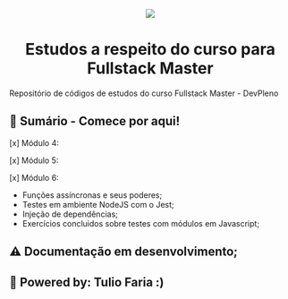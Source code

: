 <p align="center">
  <img src="https://user-images.githubusercontent.com/22736436/82777299-182f8480-9e24-11ea-8505-fd90b9772fb9.png"/>
</p>
<h1 align="center">
  Estudos a respeito do curso para Fullstack Master
</h1>

Repositório de códigos de estudos do curso Fullstack Master - DevPleno

## :rocket: Sumário - Comece por aqui!

[x] Módulo 4:

[x] Módulo 5:

[x] Módulo 6:
- Funções assíncronas e seus poderes;
- Testes em ambiente NodeJS com o Jest;
- Injeção de dependências;
- Exercícios concluidos sobre testes com módulos em Javascript;

## :warning: Documentação em desenvolvimento;

## :yellow_heart: Powered by: Tulio Faria :)
